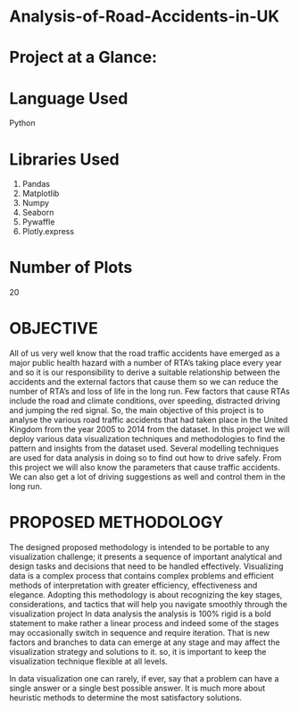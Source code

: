 # Analysis-of-Road-Accidents-in-UK

# Project at a Glance:

# Language Used
Python

# Libraries Used
1. Pandas
2. Matplotlib
3. Numpy
4. Seaborn
5. Pywaffle
6. Plotly.express

# Number of Plots
20


# OBJECTIVE
All of us very well know that the road traffic accidents have emerged as a major public health hazard with a number of RTA’s taking place every year and so it is our responsibility to derive a suitable relationship between the accidents and the external factors that cause them so we can reduce the number of RTA’s and loss of life in the long run. Few factors that cause RTAs include the road and climate conditions, over speeding, distracted driving and jumping the red signal. So, the main objective of this project is to analyse the various road traffic accidents that had taken place in the United Kingdom from the year 2005 to 2014 from the dataset. In this project we will deploy various data visualization techniques and methodologies to find the pattern and insights from the dataset used. Several modelling techniques are used for data analysis in doing so to find out how to drive safely. From this project we will also know the parameters that cause traffic accidents. We can also get a lot of driving suggestions as well and control them in the long run.

# PROPOSED METHODOLOGY
The designed proposed methodology is intended to be portable to any visualization challenge; it presents a sequence of important analytical and design tasks and decisions that need to be handled effectively. Visualizing data is a complex process that contains complex problems and efficient methods of interpretation with greater efficiency, effectiveness and elegance. Adopting this methodology is about recognizing the key stages, considerations, and tactics that will help you navigate smoothly through the visualization project
In data analysis the analysis is 100% rigid is a bold statement to make rather a linear process and indeed some of the stages may occasionally switch in sequence and require iteration. That is new factors and branches to data can emerge at any stage and may affect the visualization strategy and solutions to it. so, it is important to keep the visualization technique flexible at all levels.

In data visualization one can rarely, if ever, say that a problem can have a single answer or a single best possible answer. It is much more about heuristic methods to determine the most satisfactory solutions.

